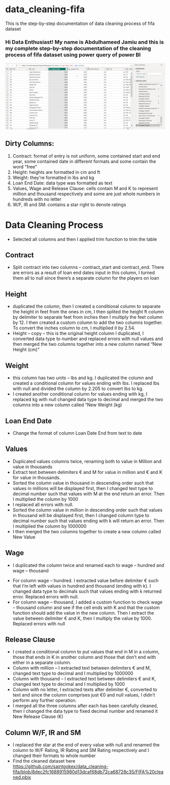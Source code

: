 # data_cleaning-fifa
This is the step-by-step documentation of data cleaning process of fifa dataset
### Hi Data Enthusiast! My name is Abdulhameed Jamiu and this is my complete step-by-step documentation of the cleaning process of fifa dataset using power query of power BI
![ ](https://github.com/saintgokex/data_cleaning-fifa/blob/8dec2fc1688915980d13dcaf68db72ca68728c35/fifa-data.png)
## Dirty Columns:
1. Contract: format of entry is not uniform, some contained start and end year, some contained date in different formats and some contain the word "free"
2. Height: heights are formatted in cm and ft
3. Weight: they're formatted in lbs and kg
4. Loan End Date: data type was formatted as text
5. Values, Wage and Release Clause: cells contain M and K to represent million and thousand respectively and some are just whole numbers in hundreds with no letter
6. W/F, IR and SM: contains a star right to denote ratings
# Data Cleaning Process
* Selected all columns and then I applied trim function to trim the table
## Contract
* Split contract into two columns – contract_start and contract_end. There are errors as a result of loan end dates input in this column, I turned them all to null since there’s a separate column for the players on loan
## Height 
* duplicated the column, then I created a conditional column to separate the height in feet from the ones in cm, I then splited the height ft column by delimiter to separate feet from inches then I multiply the feet column by 12. I then created a custom column to add the two columns together. To convert the inches column to cm, I multiplied it by 2.54.
* Height – copy – this is the original height column I duplicated, I converted data type to number and replaced errors with null values and then merged the two columns together into a new column named “New Height (cm)”
## Weight 
* this column has two units – lbs and kg. I duplicated the column and created a conditional column for values ending with Ibs. I replaced lbs with null and divided the column by 2.205 to convert Ibs to kg.
* I created another conditional column for values ending with kg, I replaced kg with null changed data type to decimal and merged the two columns into a new column called “New Weight (kg)
## Loan End Date
* Change the format of column Loan Date End from text to date
## Values
* Duplicated values columns twice, renaming both to value in Million and value in thousands
* Extract text between delimiters € and M for value in million and € and K for value in thousands.
* Sorted the column value in thousand in descending order such that values in millions will be displayed first, then I changed text type to decimal number such that values with M at the end return an error. Then I multiplied the column by 1000
* I replaced all errors with null.
* Sorted the column value in million in descending order such that values in thousand will be displayed first, then I changed column type to decimal number such that values ending with k will return an error. Then I multiplied the column by 1000000
* I then merged the two columns together to create a new column called New Value
## Wage
* I duplicated the column twice and renamed each to wage – hundred and wage – thousand
- For column wage – hundred. I extracted value before delimiter € such that I’m left with values in hundred and thousand (ending with k). I changed data type to decimals such that values ending with k returned error. Replaced errors with null.
- For column wage – thousand, I added a custom function to check wage – thousand column and see if the cell ends with K and that the custom function should add the value in the new column. Then I extract the value between delimiter € and K, then I multiply the value by 1000. Replaced errors with null
## Release Clause
- I created a conditional column to put values that end in M in a column, those that ends in K in another column and those that don’t end with either in a separate column.
- Column with million – I extracted text between delimiters € and M, changed text type to decimal and I multiplied by 1000000
- Column with thousand – I extracted text between delimiters € and K, changed text type to decimal and I multiplied by 1000
- Column with no letter, I extracted texts after delimiter €, converted to text and since the column comprises just €0 and null values, I didn’t perform any further operation.
- I merged all the three columns after each has been carefully cleaned, then I changed the data type to fixed decimal number and renamed it New Release Clause (€)
## Column W/F, IR and SM
* I replaced the star at the end of every value with null and renamed the column to W/F Rating, IR Rating and SM Rating respectively and I changed their formats to whole number
* Find the cleaned dataset here https://github.com/saintgokex/data_cleaning-fifa/blob/8dec2fc1688915980d13dcaf68db72ca68728c35/FIFA%20cleaned.pbix
